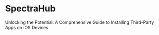 # SpectraHub
Unlocking the Potential: A Comprehensive Guide to Installing Third-Party Apps on iOS Devices
